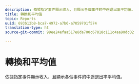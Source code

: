 ```yaml
---
description: 依據指定事件顯示收入，且顯示各個事件的中途退出率平均值。
title: 轉換和平均值
topic: Reports
uuid: 693b12b8-bca7-4972-a7b6-a7059701f574
translation-type: ht
source-git-commit: 99ee24efaa517e8da700c67818c111c4aa90dc02

---
```



# 轉換和平均值

依據指定事件顯示收入，且顯示各個事件的中途退出率平均值。


